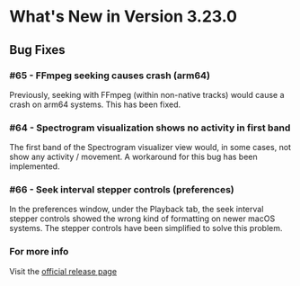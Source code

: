 #  What's New in Version 3.23.0

## Bug Fixes

### #65 - FFmpeg seeking causes crash (arm64)

Previously, seeking with FFmpeg (within non-native tracks) would cause a crash on arm64 systems. This has been fixed.

### #64 - Spectrogram visualization shows no activity in first band 

The first band of the Spectrogram visualizer view would, in some cases, not show any activity / movement. A workaround for this bug has been implemented.

### #66 - Seek interval stepper controls (preferences)

In the preferences window, under the Playback tab, the seek interval stepper controls showed the wrong kind of formatting on newer macOS systems. The stepper controls have been simplified to solve this problem.   

### **For more info**
Visit the [official release page](https://github.com/kartik-venugopal/aural-player/releases/tag/v3.23.0)
